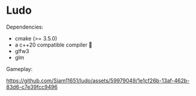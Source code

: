 # Ludo

Dependencies:
- cmake (>= 3.5.0)
- a c++20 compatible compiler 🤧
- glfw3
- glm


Gameplay:

https://github.com/Siam11651/ludo/assets/59979049/1e1cf26b-13af-462b-83d6-c7e39fcc9496

